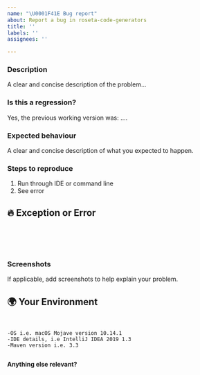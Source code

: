 ```yaml
---
name: "\U0001F41E Bug report"
about: Report a bug in roseta-code-generators
title: ''
labels: ''
assignees: ''

---
```


<!--

Hello!

Please make sure that you search open and closed issues before submitting a new one.
Existing issues often contain information about workarounds, resolution, or progress updates.

-->

### Description

<!-- ✍️--> A clear and concise description of the problem...

### Is this a regression?

<!-- Did this behaviour work previously? -->
<!-- ✍️--> Yes, the previous working version was: ....


### Expected behaviour

<!-- ✍️--> A clear and concise description of what you expected to happen.


### Steps to reproduce
1. Run through IDE or command line
4. See error

## 🔥 Exception or Error
<pre><code>
<!-- If the issue is accompanied by an exception or an error, please share it below: -->
<!-- ✍️-->

</code></pre>


### Screenshots
If applicable, add screenshots to help explain your problem.


## 🌍  Your Environment

<pre><code>
<!-- ✍️-->
-OS i.e. macOS Mojave version 10.14.1
-IDE details, i.e IntelliJ IDEA 2019 1.3
-Maven version i.e. 3.3

</code></pre>

**Anything else relevant?**
<!-- ✍️Is this a browser specific issue? If so, please specify the browser and version. -->

<!-- ✍️Do any of these matter: operating system, IDE, package manager, HTTP server, ...? If so, please mention it below. -->
